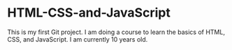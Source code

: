 # HTML-CSS-and-JavaScript
This is my first Git project. I am doing a course to learn the basics of HTML, CSS, and JavaScript. I am currently 10 years old.
